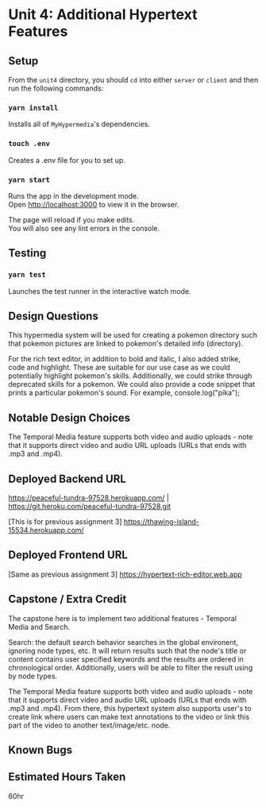 # Unit 4: Additional Hypertext Features

## Setup

From the `unit4` directory, you should `cd` into either `server` or `client` and then run the following commands:

### `yarn install`

Installs all of `MyHypermedia`'s dependencies.

### `touch .env`

Creates a .env file for you to set up.

### `yarn start`

Runs the app in the development mode.\
Open [http://localhost:3000](http://localhost:3000) to view it in the browser.

The page will reload if you make edits.\
You will also see any lint errors in the console.

## Testing

### `yarn test`

Launches the test runner in the interactive watch mode.

## Design Questions

This hypermedia system will be used for creating a pokemon directory such that pokemon pictures are linked to pokemon's detailed info (directory).

For the rich text editor, in addition to bold and italic, I also added strike, code and highlight. These are suitable for our use case as we could potentially highlight pokemon's skills. Additionally, we could strike through deprecated skills for a pokemon. We could also provide a code snippet that prints a particular pokemon's sound. For example, console.log("pika");

## Notable Design Choices

The Temporal Media feature supports both video and audio uploads - note that it supports direct video and audio URL uploads (URLs that ends with .mp3 and .mp4).

## Deployed Backend URL

https://peaceful-tundra-97528.herokuapp.com/ | https://git.heroku.com/peaceful-tundra-97528.git

[This is for previous assignment 3]
https://thawing-island-15534.herokuapp.com/

## Deployed Frontend URL

[Same as previous assignment 3]
https://hypertext-rich-editor.web.app

## Capstone / Extra Credit

The capstone here is to implement two additional features - Temporal Media and Search.

Search: the default search behavior searches in the global environent, ignoring node types, etc. It will return results such that the node's title or content contains user specified keywords and the results are ordered in chronological order. Additionally, users will be able to filter the result using by node types.

The Temporal Media feature supports both video and audio uploads - note that it supports direct video and audio URL uploads (URLs that ends with .mp3 and .mp4). From there, this hypertext system also supports user's to create link where users can make text annotations to the video or link this part of the video to another text/image/etc. node.

## Known Bugs

## Estimated Hours Taken

60hr
